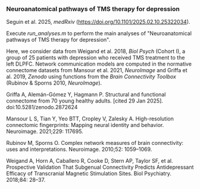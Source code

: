 ### Neuroanatomical pathways of TMS therapy for depression

Seguin et al. 2025, _medRxiv_ (https://doi.org/10.1101/2025.02.10.25322034).

Execute _run_analyses.m_ to perform the main analyses of "Neuroanatomical pathways of TMS therapy for depression". 

Here, we consider data from Weigand et al. 2018, _Biol Psych_ (Cohort I), a group of 25 patients with depression who received TMS treatment to the left DLPFC. Network communication models are computed in the normative connectome datasets from Mansour et al. 2021, _NeuroImage_ and Griffa et al. 2019, _Zenodo_ using functions from the _Brain Connectivity Toolbox_ (Rubinov & Sporns 2010, _NeuroImage_).

Griffa A, Alemán-Gómez Y, Hagmann P. Structural and functional connectome from 70 young healthy adults. [cited 29 Jan 2025]. doi:10.5281/zenodo.2872624

Mansour L S, Tian Y, Yeo BTT, Cropley V, Zalesky A. High-resolution connectomic fingerprints: Mapping neural identity and behavior. Neuroimage. 2021;229: 117695.

Rubinov M, Sporns O. Complex network measures of brain connectivity: uses and interpretations. Neuroimage. 2010;52: 1059–1069.

Weigand A, Horn A, Caballero R, Cooke D, Stern AP, Taylor SF, et al. Prospective Validation That Subgenual Connectivity Predicts Antidepressant Efficacy of Transcranial Magnetic Stimulation Sites. Biol Psychiatry. 2018;84: 28–37.
